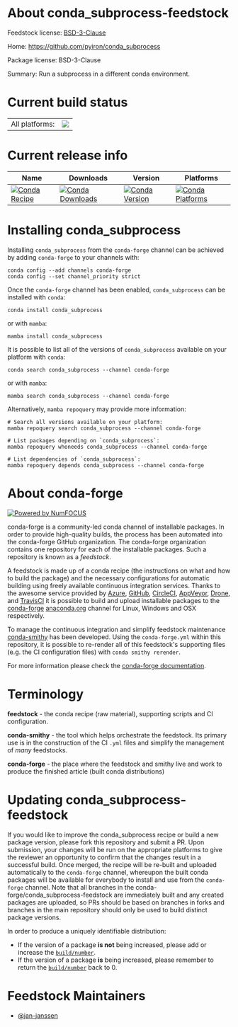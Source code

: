 About conda_subprocess-feedstock
================================

Feedstock license: [BSD-3-Clause](https://github.com/conda-forge/conda_subprocess-feedstock/blob/main/LICENSE.txt)

Home: https://github.com/pyiron/conda_subprocess

Package license: BSD-3-Clause

Summary: Run a subprocess in a different conda environment.

Current build status
====================


<table><tr><td>All platforms:</td>
    <td>
      <a href="https://dev.azure.com/conda-forge/feedstock-builds/_build/latest?definitionId=21332&branchName=main">
        <img src="https://dev.azure.com/conda-forge/feedstock-builds/_apis/build/status/conda_subprocess-feedstock?branchName=main">
      </a>
    </td>
  </tr>
</table>

Current release info
====================

| Name | Downloads | Version | Platforms |
| --- | --- | --- | --- |
| [![Conda Recipe](https://img.shields.io/badge/recipe-conda_subprocess-green.svg)](https://anaconda.org/conda-forge/conda_subprocess) | [![Conda Downloads](https://img.shields.io/conda/dn/conda-forge/conda_subprocess.svg)](https://anaconda.org/conda-forge/conda_subprocess) | [![Conda Version](https://img.shields.io/conda/vn/conda-forge/conda_subprocess.svg)](https://anaconda.org/conda-forge/conda_subprocess) | [![Conda Platforms](https://img.shields.io/conda/pn/conda-forge/conda_subprocess.svg)](https://anaconda.org/conda-forge/conda_subprocess) |

Installing conda_subprocess
===========================

Installing `conda_subprocess` from the `conda-forge` channel can be achieved by adding `conda-forge` to your channels with:

```
conda config --add channels conda-forge
conda config --set channel_priority strict
```

Once the `conda-forge` channel has been enabled, `conda_subprocess` can be installed with `conda`:

```
conda install conda_subprocess
```

or with `mamba`:

```
mamba install conda_subprocess
```

It is possible to list all of the versions of `conda_subprocess` available on your platform with `conda`:

```
conda search conda_subprocess --channel conda-forge
```

or with `mamba`:

```
mamba search conda_subprocess --channel conda-forge
```

Alternatively, `mamba repoquery` may provide more information:

```
# Search all versions available on your platform:
mamba repoquery search conda_subprocess --channel conda-forge

# List packages depending on `conda_subprocess`:
mamba repoquery whoneeds conda_subprocess --channel conda-forge

# List dependencies of `conda_subprocess`:
mamba repoquery depends conda_subprocess --channel conda-forge
```


About conda-forge
=================

[![Powered by
NumFOCUS](https://img.shields.io/badge/powered%20by-NumFOCUS-orange.svg?style=flat&colorA=E1523D&colorB=007D8A)](https://numfocus.org)

conda-forge is a community-led conda channel of installable packages.
In order to provide high-quality builds, the process has been automated into the
conda-forge GitHub organization. The conda-forge organization contains one repository
for each of the installable packages. Such a repository is known as a *feedstock*.

A feedstock is made up of a conda recipe (the instructions on what and how to build
the package) and the necessary configurations for automatic building using freely
available continuous integration services. Thanks to the awesome service provided by
[Azure](https://azure.microsoft.com/en-us/services/devops/), [GitHub](https://github.com/),
[CircleCI](https://circleci.com/), [AppVeyor](https://www.appveyor.com/),
[Drone](https://cloud.drone.io/welcome), and [TravisCI](https://travis-ci.com/)
it is possible to build and upload installable packages to the
[conda-forge](https://anaconda.org/conda-forge) [anaconda.org](https://anaconda.org/)
channel for Linux, Windows and OSX respectively.

To manage the continuous integration and simplify feedstock maintenance
[conda-smithy](https://github.com/conda-forge/conda-smithy) has been developed.
Using the ``conda-forge.yml`` within this repository, it is possible to re-render all of
this feedstock's supporting files (e.g. the CI configuration files) with ``conda smithy rerender``.

For more information please check the [conda-forge documentation](https://conda-forge.org/docs/).

Terminology
===========

**feedstock** - the conda recipe (raw material), supporting scripts and CI configuration.

**conda-smithy** - the tool which helps orchestrate the feedstock.
                   Its primary use is in the construction of the CI ``.yml`` files
                   and simplify the management of *many* feedstocks.

**conda-forge** - the place where the feedstock and smithy live and work to
                  produce the finished article (built conda distributions)


Updating conda_subprocess-feedstock
===================================

If you would like to improve the conda_subprocess recipe or build a new
package version, please fork this repository and submit a PR. Upon submission,
your changes will be run on the appropriate platforms to give the reviewer an
opportunity to confirm that the changes result in a successful build. Once
merged, the recipe will be re-built and uploaded automatically to the
`conda-forge` channel, whereupon the built conda packages will be available for
everybody to install and use from the `conda-forge` channel.
Note that all branches in the conda-forge/conda_subprocess-feedstock are
immediately built and any created packages are uploaded, so PRs should be based
on branches in forks and branches in the main repository should only be used to
build distinct package versions.

In order to produce a uniquely identifiable distribution:
 * If the version of a package **is not** being increased, please add or increase
   the [``build/number``](https://docs.conda.io/projects/conda-build/en/latest/resources/define-metadata.html#build-number-and-string).
 * If the version of a package **is** being increased, please remember to return
   the [``build/number``](https://docs.conda.io/projects/conda-build/en/latest/resources/define-metadata.html#build-number-and-string)
   back to 0.

Feedstock Maintainers
=====================

* [@jan-janssen](https://github.com/jan-janssen/)

